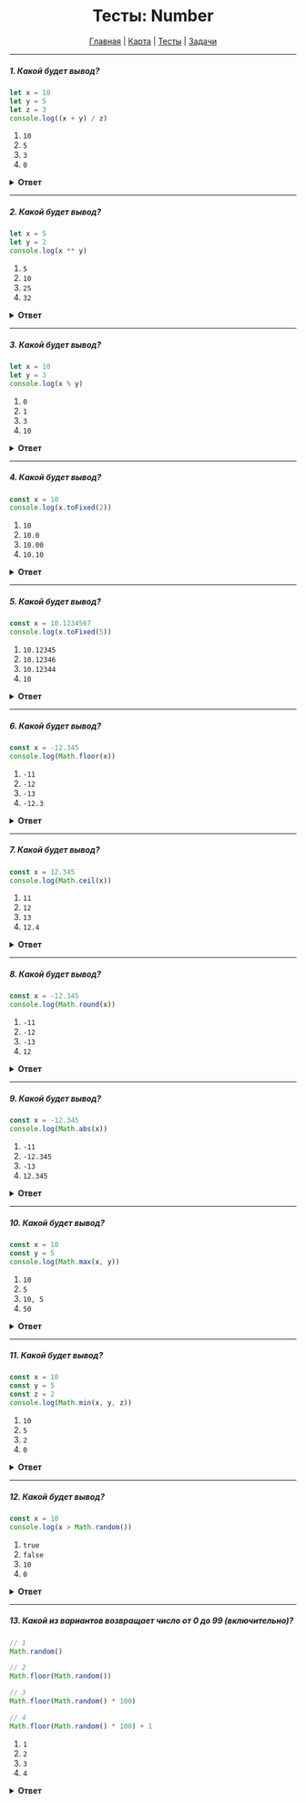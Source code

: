 <div align="center">

# Тесты: Number

[Главная](https://github.com/dollaween/junior-roadmap/)
|
[Карта](/roadmap/README.md)
|
[Тесты](/tests/README.md)
|
[Задачи](/tasks/README.md)

</div>

---

##### 1. Какой будет вывод?

```javascript
let x = 10
let y = 5
let z = 3
console.log((x + y) / z)
```

1. `10`
2. `5`
3. `3`
4. `0`

<details><summary><b>Ответ</b></summary>
<p>

**Ответ: 3**

</p>
</details>

---

##### 2. Какой будет вывод?

```javascript
let x = 5
let y = 2
console.log(x ** y)
```

1. `5`
2. `10`
3. `25`
4. `32`

<details><summary><b>Ответ</b></summary>
<p>

**Ответ: 3**

Оператор `**` возводит левый операнд в степень равную правому операнду.

</p>
</details>

---

##### 3. Какой будет вывод?

```javascript
let x = 10
let y = 3
console.log(x % y)
```

1. `0`
2. `1`
3. `3`
4. `10`

<details><summary><b>Ответ</b></summary>
<p>

**Ответ: 2**

Оператор деления по модулю `%` отдает остаток после деления числа `x` на `y`.

`10` делится на `3` три раза и остается остаток от деления `1`.

</p>
</details>

---

##### 4. Какой будет вывод?

```javascript
const x = 10
console.log(x.toFixed(2))
```

1. `10`
2. `10.0`
3. `10.00`
4. `10.10`

<details><summary><b>Ответ</b></summary>
<p>

**Ответ: 3**

Метод `toFixed()` форматирует число приводя его к указанному количеству знаков после запятой.

</p>
</details>

---

##### 5. Какой будет вывод?

```javascript
const x = 10.1234567
console.log(x.toFixed(5))
```

1. `10.12345`
2. `10.12346`
3. `10.12344`
4. `10`

<details><summary><b>Ответ</b></summary>
<p>

**Ответ: 3**

Метод `toFixed()` форматирует число приводя его к указанному количеству знаков после запятой с округлением.

</p>
</details>

---

##### 6. Какой будет вывод?

```javascript
const x = -12.345
console.log(Math.floor(x))
```

1. `-11`
2. `-12`
3. `-13`
4. `-12.3`

<details><summary><b>Ответ</b></summary>
<p>

**Ответ: 3**

Метод `Math.floor()` — округляет число до ближайшего меньшего целого.

</p>
</details>

---

##### 7. Какой будет вывод?

```javascript
const x = 12.345
console.log(Math.ceil(x))
```

1. `11`
2. `12`
3. `13`
4. `12.4`

<details><summary><b>Ответ</b></summary>
<p>

**Ответ: 3**

Метод `Math.ceil()` — округляет число до ближайшего большего целого.

</p>
</details>

---

##### 8. Какой будет вывод?

```javascript
const x = -12.345
console.log(Math.round(x))
```

1. `-11`
2. `-12`
3. `-13`
4. `12`

<details><summary><b>Ответ</b></summary>
<p>

**Ответ: 2**

Метод `Math.round()` — округляет число к ближайшему целому.

</p>
</details>


---

##### 9. Какой будет вывод?

```javascript
const x = -12.345
console.log(Math.abs(x))
```

1. `-11`
2. `-12.345`
3. `-13`
4. `12.345`

<details><summary><b>Ответ</b></summary>
<p>

**Ответ: 4**

Метод `Math.abs()` — возвращает абсолютное значение числа.

</p>
</details>

---

##### 10. Какой будет вывод?

```javascript
const x = 10
const y = 5
console.log(Math.max(x, y))
```

1. `10`
2. `5`
3. `10, 5`
4. `50`

<details><summary><b>Ответ</b></summary>
<p>

**Ответ: 1**

Метод `Math.max()` — возвращает наибольший из аргументов.

</p>
</details>

---

##### 11. Какой будет вывод?

```javascript
const x = 10
const y = 5
const z = 2
console.log(Math.min(x, y, z))
```

1. `10`
2. `5`
3. `2`
4. `0`

<details><summary><b>Ответ</b></summary>
<p>

**Ответ: 3**

Метод `Math.min()` — возвращает наименьший из аргументов.

</p>
</details>

---

##### 12. Какой будет вывод?

```javascript
const x = 10
console.log(x > Math.random())
```

1. `true`
2. `false`
3. `10`
4. `0`

<details><summary><b>Ответ</b></summary>
<p>

**Ответ: 1**

Метод `Math.random()` — возвращает псевдослучайное число с плавающей запятой от 0 (включительно) до 1 (но не включительно).

</p>
</details>

---

##### 13. Какой из вариантов возвращает число от 0 до 99 (включительно)?

```javascript
// 1
Math.random()

// 2
Math.floor(Math.random())

// 3
Math.floor(Math.random() * 100)

// 4
Math.floor(Math.random() * 100) + 1
```

1. `1`
2. `2`
3. `3`
4. `4`

<details><summary><b>Ответ</b></summary>
<p>

**Ответ: 3**

</p>
</details>





